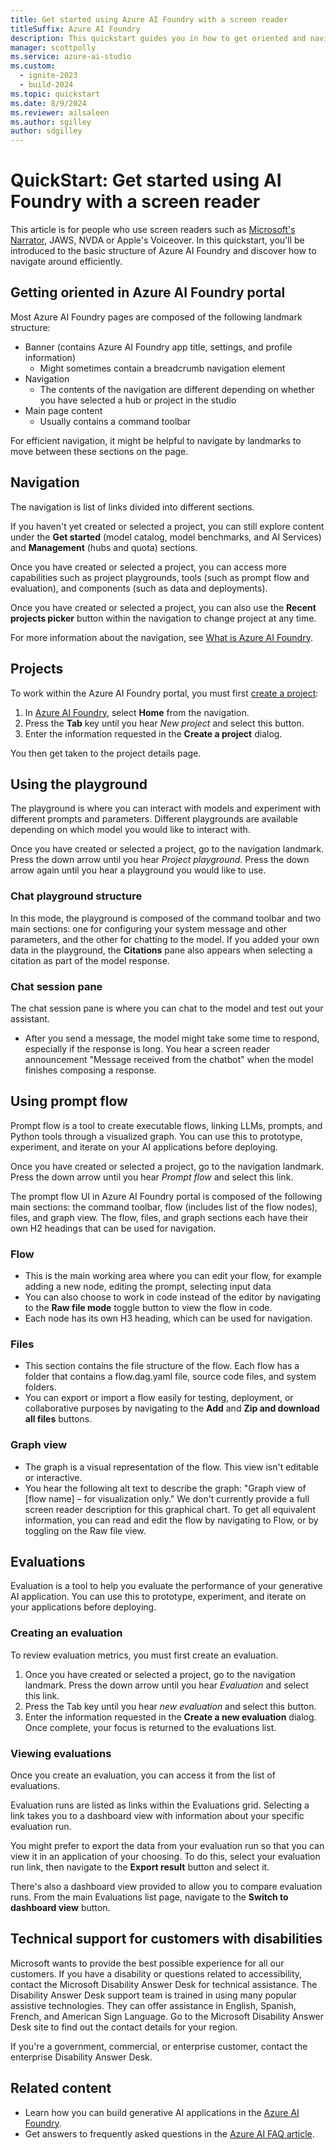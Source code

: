 ```yaml
---
title: Get started using Azure AI Foundry with a screen reader
titleSuffix: Azure AI Foundry
description: This quickstart guides you in how to get oriented and navigate Azure AI Foundry with a screen reader.
manager: scottpolly
ms.service: azure-ai-studio
ms.custom:
  - ignite-2023
  - build-2024
ms.topic: quickstart
ms.date: 8/9/2024
ms.reviewer: ailsaleen
ms.author: sgilley
author: sdgilley
---
```


# QuickStart: Get started using AI Foundry with a screen reader

This article is for people who use screen readers such as [Microsoft's Narrator](https://support.microsoft.com/windows/complete-guide-to-narrator-e4397a0d-ef4f-b386-d8ae-c172f109bdb1#WindowsVersion=Windows_11), JAWS, NVDA or Apple's Voiceover. In this quickstart, you'll be introduced to the basic structure of Azure AI Foundry and discover how to navigate around efficiently. 

## Getting oriented in Azure AI Foundry portal 

Most Azure AI Foundry pages are composed of the following landmark structure: 

- Banner (contains Azure AI Foundry app title, settings, and profile information)
    - Might sometimes contain a breadcrumb navigation element 
- Navigation
    - The contents of the navigation are different depending on whether you have selected a hub or project in the studio
- Main page content 
    - Usually contains a command toolbar 

For efficient navigation, it might be helpful to navigate by landmarks to move between these sections on the page.


## Navigation

The navigation is list of links divided into different sections. 

If you haven't yet created or selected a project, you can still explore content under the **Get started** (model catalog, model benchmarks, and AI Services) and **Management** (hubs and quota) sections.

Once you have created or selected a project, you can access more capabilities such as project playgrounds, tools (such as prompt flow and evaluation), and components (such as data and deployments). 

Once you have created or selected a project, you can also use the **Recent projects picker** button within the navigation to change project at any time.

For more information about the navigation, see [What is Azure AI Foundry](../what-is-ai-studio.md).

## Projects 

To work within the Azure AI Foundry portal, you must first [create a project](../how-to/create-projects.md): 
1. In [Azure AI Foundry](https://ai.azure.com), select **Home** from the navigation.
1. Press the **Tab** key until you hear *New project* and select this button.  
1. Enter the information requested in the **Create a project** dialog.  

You then get taken to the project details page. 

## Using the playground 

The playground is where you can interact with models and experiment with different prompts and parameters. Different playgrounds are available depending on which model you would like to interact with.  

Once you have created or selected a project, go to the navigation landmark. Press the down arrow until you hear *Project playground*. Press the down arrow again until you hear a playground you would like to use.

### Chat playground structure 

In this mode, the playground is composed of the command toolbar and two main sections: one for configuring your system message and other parameters, and the other for chatting to the model. If you added your own data in the playground, the **Citations** pane also appears when selecting a citation as part of the model response. 

### Chat session pane  

The chat session pane is where you can chat to the model and test out your assistant. 
- After you send a message, the model might take some time to respond, especially if the response is long. You hear a screen reader announcement "Message received from the chatbot" when the model finishes composing a response.  

## Using prompt flow 

Prompt flow is a tool to create executable flows, linking LLMs, prompts, and Python tools through a visualized graph. You can use this to prototype, experiment, and iterate on your AI applications before deploying.  

Once you have created or selected a project, go to the navigation landmark. Press the down arrow until you hear *Prompt flow* and select this link.

The prompt flow UI in Azure AI Foundry portal is composed of the following main sections: the command toolbar, flow (includes list of the flow nodes), files, and graph view. The flow, files, and graph sections each have their own H2 headings that can be used for navigation.

### Flow 

- This is the main working area where you can edit your flow, for example adding a new node, editing the prompt, selecting input data 
- You can also choose to work in code instead of the editor by navigating to the **Raw file mode** toggle button to view the flow in code. 
- Each node has its own H3 heading, which can be used for navigation.  

### Files 

- This section contains the file structure of the flow. Each flow has a folder that contains a flow.dag.yaml file, source code files, and system folders.  
- You can export or import a flow easily for testing, deployment, or collaborative purposes by navigating to the **Add** and **Zip and download all files** buttons.

### Graph view 

- The graph is a visual representation of the flow. This view isn't editable or interactive. 
- You hear the following alt text to describe the graph: "Graph view of [flow name] – for visualization only." We don't currently provide a full screen reader description for this graphical chart. To get all equivalent information, you can read and edit the flow by navigating to Flow, or by toggling on the Raw file view.  

 
## Evaluations  

Evaluation is a tool to help you evaluate the performance of your generative AI application. You can use this to prototype, experiment, and iterate on your applications before deploying.

### Creating an evaluation 

To review evaluation metrics, you must first create an evaluation.  

1. Once you have created or selected a project, go to the navigation landmark. Press the down arrow until you hear *Evaluation* and select this link.
1. Press the Tab key until you hear *new evaluation* and select this button.  
1. Enter the information requested in the **Create a new evaluation** dialog. Once complete, your focus is returned to the evaluations list. 

### Viewing evaluations 

Once you create an evaluation, you can access it from the list of evaluations.  

Evaluation runs are listed as links within the Evaluations grid. Selecting a link takes you to a dashboard view with information about your specific evaluation run. 

You might prefer to export the data from your evaluation run so that you can view it in an application of your choosing. To do this, select your evaluation run link, then navigate to the **Export result** button and select it. 

There's also a dashboard view provided to allow you to compare evaluation runs. From the main Evaluations list page, navigate to the **Switch to dashboard view** button. 

 
## Technical support for customers with disabilities 

Microsoft wants to provide the best possible experience for all our customers. If you have a disability or questions related to accessibility, contact the Microsoft Disability Answer Desk for technical assistance. The Disability Answer Desk support team is trained in using many popular assistive technologies. They can offer assistance in English, Spanish, French, and American Sign Language. Go to the Microsoft Disability Answer Desk site to find out the contact details for your region. 

If you're a government, commercial, or enterprise customer, contact the enterprise Disability Answer Desk. 

## Related content

* Learn how you can build generative AI applications in the [Azure AI Foundry](../what-is-ai-studio.md).
* Get answers to frequently asked questions in the [Azure AI FAQ article](../faq.yml).
